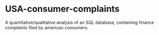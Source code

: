 # USA-consumer-complaints
A quantitative/qualitative analysis of an SQL database, containing finance complaints filed by american consumers. 
